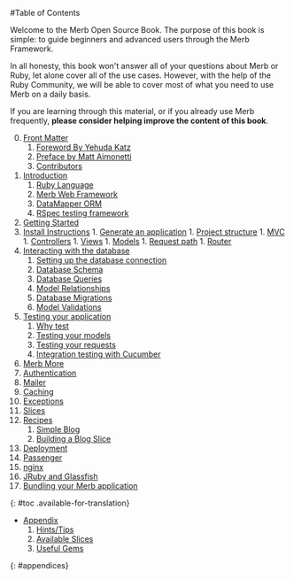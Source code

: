 #Table of Contents

<div id="intro" class=".available-for-translation">
	<p>Welcome to the Merb Open Source Book. The purpose of this book is simple: to guide beginners and advanced users through the Merb Framework.</p>
	<p>In all honesty, this book won't answer all of your questions about Merb or Ruby, let alone cover all of the use cases. However, with the help of the Ruby Community, we will be able to cover most of what you need to use Merb on a daily basis.</p>
	<p>If you are learning through this material, or if you already use Merb frequently, <strong>please consider helping improve the content of this book</strong>.</p>
</div>

0. [Front Matter](/front-matter)
	1. [Foreword By Yehuda Katz](/front-matter/foreword)
	2. [Preface by Matt Aimonetti](/front-matter/preface)
	3. [Contributors](/front-matter/contributors)
1. [Introduction](/introduction)
	1. [Ruby Language](/introduction/ruby)
	2. [Merb Web Framework](/introduction/merb)
	3. [DataMapper ORM](/introduction/datamapper)
	4. [RSpec testing framework](/introduction/rspec)
2. [Getting Started](/getting-started)
  1. [Install Instructions](/getting-started/install-instructions)
	1. [Generate an application](/getting-started/generate-an-application)
	1. [Project structure](/getting-started/project-structure)
	1. [MVC](/getting-started/mvc)
	1. [Controllers](/getting-started/controllers)
	1. [Views](/getting-started/views)
	1. [Models](/getting-started/models)
	1. [Request path](/getting-started/request-path)
	1. [Router](/getting-started/router)
3. [Interacting with the database](/interacting-with-the-database)
	1. [Setting up the database connection](/interacting-with-the-database/dm-setting-up)
	1. [Database Schema](/interacting-with-the-database/dm-schema)
	1. [Database Queries](/interacting-with-the-database/dm-queries)
	1. [Model Relationships](/interacting-with-the-database/dm-relationships)
	1. [Database Migrations](/interacting-with-the-database/dm-migrations)
	1. [Model Validations](/interacting-with-the-database/dm-validations)
4. [Testing your application](/testing-your-application)
	1. [Why test](/testing-your-application/why)
	1. [Testing your models](/testing-your-application/models)
	1. [Testing your requests](/testing-your-application/requests)
	1. [Integration testing with Cucumber](/testing-your-application/cucumber)
5. [Merb More](/merb-more)
  1. [Authentication](/merb-more/authentication)
  1. [Mailer](/merb-more/mailer)
  1. [Caching](/merb-more/caching)
  1. [Exceptions](/merb-more/exceptions)
  1. [Slices](/merb-more/slices)
6. [Recipes](/recipes)
	1. [Simple Blog](/recipes/simple-blog)
	1. [Building a Blog Slice](/recipes/blog-slice)
7. [Deployment](/deployment)
  1. [Passenger](/deployment/passenger)
  1. [nginx](/deployment/nginx)
  1. [JRuby and Glassfish](/deployment/jruby)
  1. [Bundling your Merb application](/deployment/bundle)

{: #toc .available-for-translation}

* [Appendix](/appendix)
  1. [Hints/Tips](/appendix/hints-tips)
  1. [Available Slices](/appendix/slices)
  1. [Useful Gems](/appendix/gems)

{: #appendices}
